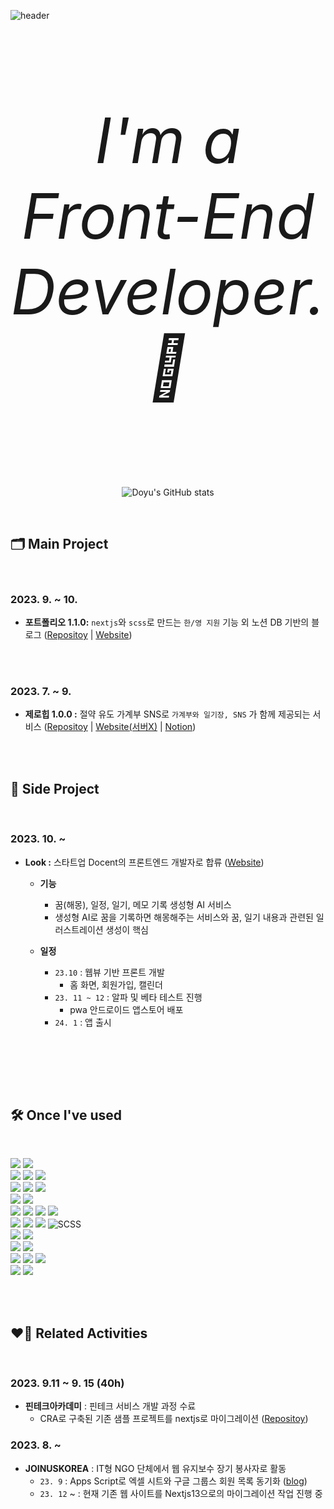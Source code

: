 
![header](https://capsule-render.vercel.app/api?type=waving&color=timeGradient&text=Code+Crafters+of+Dreams+%E2%9C%A8&animation=twinkling&fontSize=35&fontAlignY=40&fontAlign=70&height=222)

<br />

<div align="center">
<p style="font-family='Inconsolata'; font-size: 100px;"><em>I'm a Front-End Developer. 🌱</em></p><br />
  
![Doyu's GitHub stats](https://github-readme-stats.vercel.app/api?username=Doyu-Lee&show_icons=false&custom_title=👀+Doyu's+GitHub+Stats&bg_color=30,92a8d1,f7cac9&title_color=fff&text_color=fff)<br>

</div><br />

<div>
<h2> 🗂 Main Project </h2>
<br />
<p>

### 2023. 9. ~ 10.
 -  **포트폴리오 1.1.0:** `nextjs`와 `scss`로 만드는 `한/영 지원` 기능 외 노션 DB 기반의 블로그
   ([Repositoy](https://github.com/Doyu-Lee/portfolio_doyu) | [Website](https://portfolio-doyu.vercel.app/))

   <br /><br />
### 2023. 7. ~ 9.
 -  **제로힙 1.0.0 :** 절약 유도 가계부 SNS로   `가계부와 일기장, SNS` 가 함께 제공되는 서비스
   ([Repositoy](https://github.com/codestates-seb/seb44_main_016) | [Website(서버X)](https://zerohip.co.kr) | [Notion](https://valuable-trawler-3af.notion.site/913728ad13d14974bd766d780632aedc?pvs=4))

</p></div><br /><br />

<div >
<h2> 💛 Side Project </h2>
<br />
<p>

### 2023. 10. ~
 - **Look :** 스타트업 Docent의 프론트엔드 개발자로 합류 ([Website](https://docent.zip/))

    - **기능** 
      - 꿈(해몽), 일정, 일기, 메모 기록 생성형 AI 서비스
      - 생성형 AI로 꿈을 기록하면 해몽해주는 서비스와 꿈, 일기 내용과 관련된 일러스트레이션 생성이 핵심 <br />
      
    - **일정**
      - `23.10` : 웹뷰 기반 프론트 개발
         - 홈 화면, 회원가입, 캘린더 
      - `23. 11 ~ 12` : 알파 및 베타 테스트 진행
         - pwa 안드로이드 앱스토어 배포
      - `24. 1` : 앱 출시  

   <br /><br />

</p></div><br /><br />


<div >
<h2> 🛠 Once I've used </h2>
<br />
<p>
<img src="https://img.shields.io/badge/TypeScript-%23007ACC?style=plastic&logo=typescript&logoColor=white"> 
<img src="https://img.shields.io/badge/JavaScript-%23F7DF1E?style=plastic&logo=javascript&logoColor=black"> <br />

<img src="https://img.shields.io/badge/React-%2320232a?style=plastic&logo=react&logoColor=%2361DAFB"> 
<img src="https://img.shields.io/badge/Next.js-%23000000?style=plastic&logo=next.js&logoColor=white">
<img src="https://img.shields.io/badge/Gatsby-%23663399?style=plastic&logo=gatsby&logoColor=white"> <br />

<img src="https://img.shields.io/badge/Axios-%2323F?style=plastic&logo=axios&logoColor=white"> 
<img src="https://img.shields.io/badge/Tanstack_Query-%231a1a1a?style=plastic&logoColor=white"> 
<img src="https://img.shields.io/badge/Apollo-%23344CB9?style=plastic&logo=apollo-graphql&logoColor=white"> <br /> 

<img src="https://img.shields.io/badge/REST_API-%2300BFFF?style=plastic&logo=rest-api&logoColor=white"> 
<img src="https://img.shields.io/badge/GraphQL-%23E10098?style=plastic&logo=graphql&logoColor=white"> <br />

<img src="https://img.shields.io/badge/Zustand-%238840D1?style=plastic&logoColor=white">
<img src="https://img.shields.io/badge/Recoil-%231a1a1a?style=plastic&logoColor=white"> 
<img src="https://img.shields.io/badge/Redux_Toolkit-%2300BFFF?style=plastic&logo=redux&logoColor=white"> 
<img src="https://img.shields.io/badge/Redux-%23764ABC?style=plastic&logo=redux&logoColor=white"> <br />

<img src="https://img.shields.io/badge/Emotion-%23DB7093?style=plastic&logo=emotion&logoColor=white"> 
<img src="https://img.shields.io/badge/Tailwind_CSS-%231a202c?style=plastic&logo=tailwind-css&logoColor=white"> 
<img src="https://img.shields.io/badge/Styled_Components-%23DB7093?style=plastic&logo=styled-components&logoColor=white"> 
<img src="https://img.shields.io/badge/SCSS-%23CC6699?style=plastic&logo=sass&logoColor=white" alt="SCSS"> <br />

<img src="https://img.shields.io/badge/Jest-%23C21325?style=plastic&logo=jest&logoColor=white"> 
  <img src="https://img.shields.io/badge/Cypress-%23222222?style=plastic&logo=cypress&logoColor=white">
<br />

<img src="https://img.shields.io/badge/Node.js-%23339933?style=plastic&logo=node.js&logoColor=white"> 
<img src="https://img.shields.io/badge/Express.js-%23000000?style=plastic&logo=express&logoColor=white">  
 <br />

<img src="https://img.shields.io/badge/Git-F05032?style=plastic&logo=git&logoColor=white">
<img src="https://img.shields.io/badge/GitHub-181717?style=plastic&logo=github&logoColor=white">
<img src="https://img.shields.io/badge/Postman-FF6C37?style=plastic&logo=Postman&logoColor=white">
<br />

<img src="https://img.shields.io/badge/Vue.js-%234FC08D?style=plastic&logo=vue.js&logoColor=white">
<img src="https://img.shields.io/badge/Nuxt.js-%2300C58E?style=plastic&logo=nuxt.js&logoColor=white">

</p></div><br /><br />

<div >
<h2> ❤️‍🔥 Related Activities </h2>
<br />
<p>

### 2023. 9.11 ~ 9. 15 (40h)

 - **핀테크아카데미** : 핀테크 서비스 개발 과정 수료 <br />
   - CRA로 구축된 기존 샘플 프로젝트를 nextjs로 마이그레이션 ([Repositoy](https://github.com/Doyu-Lee/open-bank/tree/open-bank))

  
### 2023. 8. ~

 - **JOINUSKOREA** : IT형 NGO 단체에서 웹 유지보수 장기 봉사자로 활동 <br />
   - `23. 9` : Apps Script로 엑셀 시트와 구글 그룹스 회원 목록 동기화 ([blog](https://doyu-l.tistory.com/639))
   - `23. 12` ~ : 현재 기존 웹 사이트를 Nextjs13으로의 마이그레이션 작업 진행 중


</p></div><br /><br />




